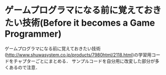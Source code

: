 # ゲームプログラマになる前に覚えておきたい技術(Before it becomes a Game Programmer)

ゲームプログラマになる前に覚えておきたい技術(http://www.shuwasystem.co.jp/products/7980html/2118.html)の学習用コードをチャプターごとにまとめる．
サンプルコードを自分用に改変した部分が多くあるので注意．